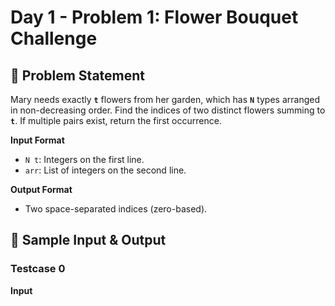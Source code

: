 # Day 1 - Problem 1: Flower Bouquet Challenge

## 📜 Problem Statement
Mary needs exactly **`t`** flowers from her garden, which has **`N`** types arranged in non-decreasing order. Find the indices of two distinct flowers summing to **`t`**. If multiple pairs exist, return the first occurrence.

**Input Format**
- `N t`: Integers on the first line.
- `arr`: List of integers on the second line.

**Output Format**
- Two space-separated indices (zero-based).

## 🧩 Sample Input & Output
### Testcase 0
**Input**  
